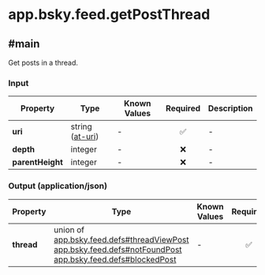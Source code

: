 # app.bsky.feed.getPostThread

## #main

Get posts in a thread.

### Input

| Property | Type | Known Values | Required | Description |
| --- | --- | --- | :---: | --- |
| **uri** | string ([at-uri](https://atproto.com/specs/at-uri-scheme)) | - | ✅ | - |
| **depth** | integer | - | ❌ | - |
| **parentHeight** | integer | - | ❌ | - |

### Output (application/json)

| Property | Type | Known Values | Required | Description |
| --- | --- | --- | :---: | --- |
| **thread** | union of <br>[app.bsky.feed.defs#threadViewPost](../../../../lexicons/app/bsky/feed/defs.md#threadviewpost)<br>[app.bsky.feed.defs#notFoundPost](../../../../lexicons/app/bsky/feed/defs.md#notfoundpost)<br>[app.bsky.feed.defs#blockedPost](../../../../lexicons/app/bsky/feed/defs.md#blockedpost) | - | ✅ | - |
